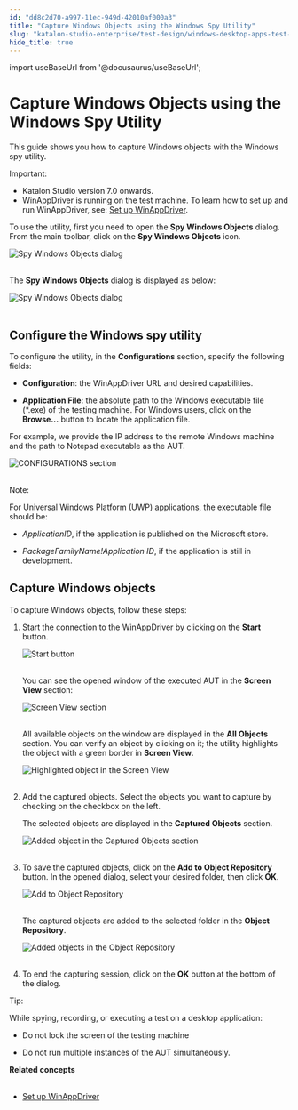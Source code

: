 ```yaml
---
id: "dd8c2d70-a997-11ec-949d-42010af000a3"
title: "Capture Windows Objects using the Windows Spy Utility"
slug: "katalon-studio-enterprise/test-design/windows-desktop-apps-test-design/windows-record-and-spy-utilities/capture-windows-objects-using-the-windows-spy-utility"
hide_title: true
---
```

import useBaseUrl from '@docusaurus/useBaseUrl';


# <a id="id" class="anchor_top_offset"/><a id="ariaid-title1" class="anchor_top_offset"/>Capture Windows Objects using the Windows Spy Utility

<p xmlns="http://www.w3.org/1999/xhtml" className="p">This guide shows you how to capture Windows objects with the   Windows spy utility.</p> 
<div xmlns="http://www.w3.org/1999/xhtml" className="note important note_important"><span className="note__title">Important:</span> 
  <ul className="ul"><li className="li">Katalon Studio version 7.0 onwards.</li><li className="li">WinAppDriver is running on the test machine. To learn how to
      set up and run WinAppDriver, see: <a className="xref j-external-link" href="https://docs.katalon.com/katalon-studio/docs/setup-winappdriver.html" target="_blank">Set
        up WinAppDriver</a>.</li></ul>
</div>
<p xmlns="http://www.w3.org/1999/xhtml" className="p">To use the utility, first you need to open the <strong className="ph b">Spy     Windows Objects</strong> dialog. From the main toolbar, click on   the <strong className="ph b">Spy Windows Objects</strong> icon.</p> 
<p xmlns="http://www.w3.org/1999/xhtml" className="p">   <img className="image" src={useBaseUrl("https://github.com/katalon-studio/docs-images/raw/master/katalon-studio/docs/windows-spy-tutorial/KS-Windows-Spy-Objects-button.png")} alt="Spy Windows Objects dialog" /><br /><br /> </p> 
<p xmlns="http://www.w3.org/1999/xhtml" className="p">The <strong className="ph b">Spy Windows Objects</strong> dialog is displayed as   below:</p> 
<p xmlns="http://www.w3.org/1999/xhtml" className="p">   <img className="image" src={useBaseUrl("https://github.com/katalon-studio/docs-images/raw/master/katalon-studio/docs/windows-spy-tutorial/KS-Windows-Object-Spy-dialog.png")} alt="Spy Windows Objects dialog" /><br /><br /> </p> 

## <a id="id_1" class="anchor_top_offset"/>Configure the Windows spy utility

<p xmlns="http://www.w3.org/1999/xhtml" className="p">To configure the utility, in the <strong className="ph b">Configurations</strong>   section, specify the following fields:</p> 
<ul xmlns="http://www.w3.org/1999/xhtml" className="ul"><li className="li">     <p className="p">       <strong className="ph b">Configuration</strong>: the WinAppDriver URL and desired       capabilities.</p>   </li><li className="li">     <p className="p">       <strong className="ph b">Application File</strong>: the absolute path to the       Windows executable file (*.exe) of the testing machine. For Windows       users, click on the <strong className="ph b">Browse...</strong> button to locate the       application file.</p>   </li></ul> 
<p xmlns="http://www.w3.org/1999/xhtml" className="p">For example, we provide the IP address to the remote Windows   machine and the path to Notepad executable as the AUT.</p> 
<p xmlns="http://www.w3.org/1999/xhtml" className="p">   <img className="image" src={useBaseUrl("https://github.com/katalon-studio/docs-images/raw/master/katalon-studio/docs/windows-spy-tutorial/KS-Configure-Spy-Utility.png")} alt="CONFIGURATIONS section" /><br /><br /> </p> 
<div xmlns="http://www.w3.org/1999/xhtml" className="note note note_note"><span className="note__title">Note:</span> 
  <p className="p">For Universal Windows Platform (UWP) applications, the
    executable file should be:</p><div className="p"><ul className="ul"><li className="li"><p className="p"><em className="ph i">ApplicationID</em>, if the
          application is published on the Microsoft store.</p></li><li className="li"><p className="p"><em className="ph i">PackageFamilyName!Application ID</em>, if the application is
          still in development.</p></li></ul></div>
</div>

## <a id="id_2" class="anchor_top_offset"/>Capture Windows objects

<p xmlns="http://www.w3.org/1999/xhtml" className="p">To capture Windows objects, follow these steps:</p> 
<ol xmlns="http://www.w3.org/1999/xhtml" className="ol"><li className="li">     <p className="p">Start the connection to the WinAppDriver by clicking on the       <strong className="ph b">Start</strong> button.</p>     <p className="p">       <img className="image" src={useBaseUrl("https://github.com/katalon-studio/docs-images/raw/master/katalon-studio/docs/windows-spy-tutorial/KS-Windows-spy-utility-start-button.png")} alt="Start button" /><br /><br />     </p>     <p className="p">You can see the opened window of the executed AUT in the       <strong className="ph b">Screen View</strong> section:</p>     <p className="p">       <img className="image" src={useBaseUrl("https://github.com/katalon-studio/docs-images/raw/master/katalon-studio/docs/windows-spy-tutorial/KS-Windows-spy-utility-executed-AUT.png")} alt="Screen View section" /><br /><br />     </p>     <p className="p">All available objects on the window are displayed in the       <strong className="ph b">All Objects</strong> section. You can verify an object by       clicking on it; the utility highlights the object with a green       border in <strong className="ph b">Screen View</strong>.</p>     <p className="p">       <img className="image" src={useBaseUrl("https://github.com/katalon-studio/docs-images/raw/master/katalon-studio/docs/windows-spy-tutorial/KS-Windows-spy-utility-executed-highlighted-object.png")} alt="Highlighted object in the Screen View" /><br /><br />     </p>   </li><li className="li">     <p className="p">Add the captured objects. Select the objects you want to capture       by checking on the checkbox on the left.</p>     <p className="p">The selected objects are displayed in the <strong className="ph b">Captured         Objects</strong> section.</p>     <p className="p">       <img className="image" src={useBaseUrl("https://github.com/katalon-studio/docs-images/raw/master/katalon-studio/docs/windows-spy-tutorial/KS-Select-Captured-Objects.png")} alt="Added object in the Captured Objects section" /><br /><br />     </p>   </li><li className="li">     <p className="p">To save the captured objects, click on the <strong className="ph b">Add to Object         Repository</strong> button. In the opened dialog, select your       desired folder, then click <strong className="ph b">OK</strong>.</p>     <p className="p">       <img className="image" src={useBaseUrl("https://github.com/katalon-studio/docs-images/raw/master/katalon-studio/docs/windows-spy-tutorial/KS-Add-to-Object-Repository.png")} alt="Add to Object Repository" /><br /><br />     </p>     <p className="p">The captured objects are added to the selected folder in the       <strong className="ph b">Object Repository</strong>.</p>     <p className="p">       <img className="image" src={useBaseUrl("https://github.com/katalon-studio/docs-images/raw/master/katalon-studio/docs/windows-spy-tutorial/KS-Object-Repository.png")} alt="Added objects in the Object Repository" /><br /><br />     </p>   </li><li className="li">     <p className="p">To end the capturing session, click on the <strong className="ph b">OK</strong>       button at the bottom of the dialog.</p>   </li></ol> 
<div xmlns="http://www.w3.org/1999/xhtml" className="note tip note_tip"><span className="note__title">Tip:</span> 
  <p className="p">While spying, recording, or executing a test on a desktop
    application:</p><div className="p"><ul className="ul"><li className="li"><p className="p">Do not lock the screen of the testing machine</p></li><li className="li"><p className="p">Do
          not run multiple instances of the AUT simultaneously.</p></li></ul></div>
</div>
<nav xmlns="http://www.w3.org/1999/xhtml" role="navigation" className="related-links"><div className="linklist relinfo relconcepts"><strong>Related concepts</strong><br /><br /><ul className="linklist"><li className="linklist"><a className="link" href="/katalon-studio-enterprise/create-tests-and-projects/configure-test-cases/windows-desktop-apps-testing/set-up-winappdriver#concept-5429">Set up WinAppDriver</a></li></ul></div></nav> 
